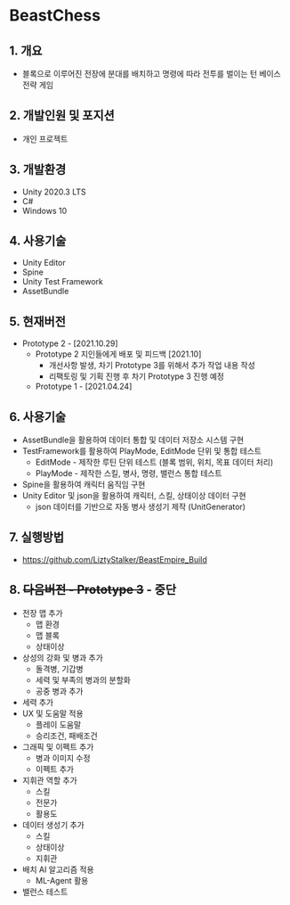 # BeastChess
## 1. 개요
* 블록으로 이루어진 전장에 분대를 배치하고 명령에 따라 전투를 벌이는 턴 베이스 전략 게임
## 2. 개발인원 및 포지션
+ 개인 프로젝트
## 3. 개발환경
+ Unity 2020.3 LTS
+ C#
+ Windows 10
## 4. 사용기술
+ Unity Editor
+ Spine
+ Unity Test Framework
+ AssetBundle
## 5. 현재버전
* Prototype 2 - [2021.10.29]
  + Prototype 2 지인들에게 배포 및 피드백 [2021.10]
	  - 개선사항 발생, 차기 Prototype 3를 위해서 추가 작업 내용 작성
	  - 리팩토링 및 기획 진행 후 차기 Prototype 3 진행 예정 
  + Prototype 1 - [2021.04.24]
## 6. 사용기술
+ AssetBundle을 활용하여 데이터 통합 및 데이터 저장소 시스템 구현
+ TestFramework를 활용하여 PlayMode, EditMode 단위 및 통합 테스트
	- EditMode - 제작한 루틴 단위 테스트 (블록 범위, 위치, 목표 데이터 처리)
	- PlayMode - 제작한 스킬, 병사, 명령, 밸런스 통합 테스트
+ Spine을 활용하여 캐릭터 움직임 구현
+ Unity Editor 및 json을 활용하여 캐릭터, 스킬, 상태이상 데이터 구현
	- json 데이터를 기반으로 자동 병사 생성기 제작 (UnitGenerator)
## 7. 실행방법
+ https://github.com/LiztyStalker/BeastEmpire_Build
## 8. ~~다음버전 - Prototype 3~~ - 중단
* 전장 맵 추가
  + 맵 환경
  + 맵 블록
  + 상태이상
* 상성의 강화 및 병과 추가
  + 돌격병, 기갑병
  + 세력 및 부족의 병과의 분할화
  + 공중 병과 추가
* 세력 추가
* UX 및 도움말 적용
  + 플레이 도움말
  + 승리조건, 패배조건
* 그래픽 및 이펙트 추가
  + 병과 이미지 수정
  + 이펙트 추가
* 지휘관 역할 추가
  + 스킬
  + 전문가
  + 활용도
* 데이터 생성기 추가
  + 스킬
  + 상태이상
  + 지휘관
* 배치 AI 알고리즘 적용
  + ML-Agent 활용
* 밸런스 테스트


